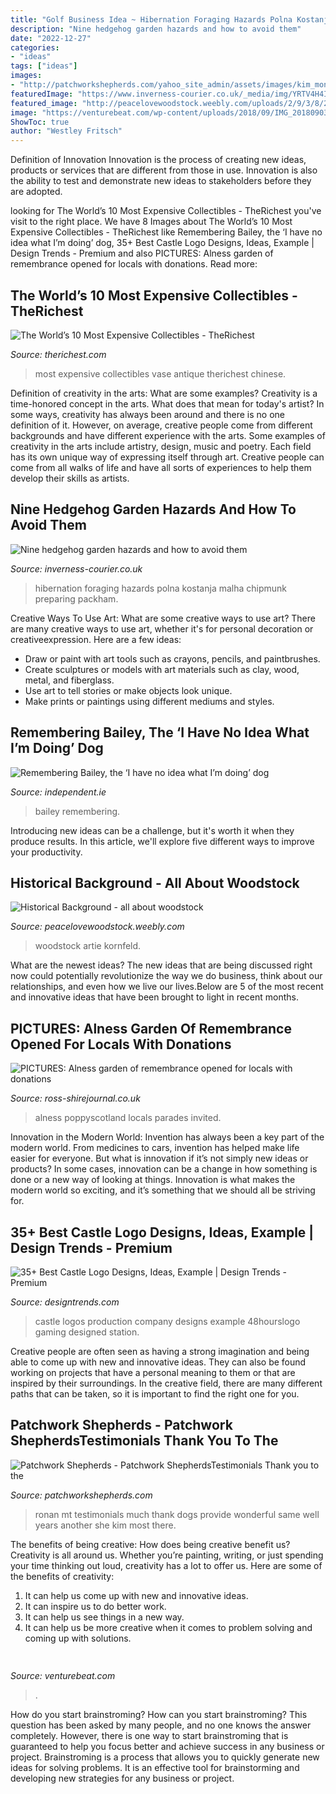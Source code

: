 ```yaml
---
title: "Golf Business Idea ~ Hibernation Foraging Hazards Polna Kostanja Malha Chipmunk Preparing Packham"
description: "Nine hedgehog garden hazards and how to avoid them"
date: "2022-12-27"
categories:
- "ideas"
tags: ["ideas"]
images:
- "http://patchworkshepherds.com/yahoo_site_admin/assets/images/kim_montana.124205632_std.jpg"
featuredImage: "https://www.inverness-courier.co.uk/_media/img/YRTV4H4IG7ON0W7PKZEI.jpg"
featured_image: "http://peacelovewoodstock.weebly.com/uploads/2/9/3/8/29388117/7327761.jpg"
image: "https://venturebeat.com/wp-content/uploads/2018/09/IMG_20180903_102707-1.jpg?w=757"
ShowToc: true
author: "Westley Fritsch"
---
```



Definition of Innovation
Innovation is the process of creating new ideas, products or services that are different from those in use. Innovation is also the ability to test and demonstrate new ideas to stakeholders before they are adopted.

	

		
looking for The World’s 10 Most Expensive Collectibles - TheRichest you've visit to the right place. We have 8 Images about The World’s 10 Most Expensive Collectibles - TheRichest like Remembering Bailey, the ‘I have no idea what I’m doing’ dog, 35+ Best Castle Logo Designs, Ideas, Example | Design Trends - Premium and also PICTURES: Alness garden of remembrance opened for locals with donations. Read more:
		
    
## The World’s 10 Most Expensive Collectibles - TheRichest

<img loading=lazy src="http://www.therichest.com/wp-content/uploads/2014/03/an_amazing_estate_blue_and_white_chinese_porcelain_vase_yuan_dynasty_antique_1_thumb2_lgw.jpg" onerror="this.onerror=null;this.src='https://tse2.mm.bing.net/th?id=OIP.MaQ-W6geLY0Fcfd5q0PrmQAAAA&amp;pid=15.1';" alt="The World’s 10 Most Expensive Collectibles - TheRichest">

_Source: therichest.com_

>most expensive collectibles vase antique therichest chinese. 

	

Definition of creativity in the arts: What are some examples?
Creativity is a time-honored concept in the arts. What does that mean for today's artist? In some ways, creativity has always been around and there is no one definition of it. However, on average, creative people come from different backgrounds and have different experience with the arts. 
Some examples of creativity in the arts include artistry, design, music and poetry. Each field has its own unique way of expressing itself through art. Creative people can come from all walks of life and have all sorts of experiences to help them develop their skills as artists.

    
## Nine Hedgehog Garden Hazards And How To Avoid Them

<img loading=lazy src="https://www.inverness-courier.co.uk/_media/img/YRTV4H4IG7ON0W7PKZEI.jpg" onerror="this.onerror=null;this.src='https://tse1.mm.bing.net/th?id=OIP.254SYUm5_7tNPLtcEPOzMwHaKO&amp;pid=15.1';" alt="Nine hedgehog garden hazards and how to avoid them">

_Source: inverness-courier.co.uk_

>hibernation foraging hazards polna kostanja malha chipmunk preparing packham. 

	

Creative Ways To Use Art: What are some creative ways to use art?
There are many creative ways to use art, whether it's for personal decoration or creativeexpression. Here are a few ideas: 
- Draw or paint with art tools such as crayons, pencils, and paintbrushes.
- Create sculptures or models with art materials such as clay, wood, metal, and fiberglass.
- Use art to tell stories or make objects look unique.
- Make prints or paintings using different mediums and styles.

    
## Remembering Bailey, The ‘I Have No Idea What I’m Doing’ Dog

<img loading=lazy src="https://www.independent.ie/world-news/and-finally/aa122/36474167.ece/AUTOCROP/w1240h700/ipanews_a4fdfb90-2c28-4c66-ad50-9b56b2a3e639_1" onerror="this.onerror=null;this.src='https://tse4.mm.bing.net/th?id=OIP.as3G-FcgbSMNI0znP7p9AAHaEL&amp;pid=15.1';" alt="Remembering Bailey, the ‘I have no idea what I’m doing’ dog">

_Source: independent.ie_

>bailey remembering. 

	

Introducing new ideas can be a challenge, but it's worth it when they produce results. In this article, we'll explore five different ways to improve your productivity.

    
## Historical Background - All About Woodstock

<img loading=lazy src="http://peacelovewoodstock.weebly.com/uploads/2/9/3/8/29388117/7327761.jpg" onerror="this.onerror=null;this.src='https://tse4.mm.bing.net/th?id=OIP.MeyNVnAKYiDuSB3OIHukTQDpEL&amp;pid=15.1';" alt="Historical Background - all about woodstock">

_Source: peacelovewoodstock.weebly.com_

>woodstock artie kornfeld. 

	

What are the newest ideas?
The new ideas that are being discussed right now could potentially revolutionize the way we do business, think about our relationships, and even how we live our lives.Below are 5 of the most recent and innovative ideas that have been brought to light in recent months.

    
## PICTURES: Alness Garden Of Remembrance Opened For Locals With Donations

<img loading=lazy src="https://www.ross-shirejournal.co.uk/_media/img/RKQ55KD5RONE9B6573KZ.jpg" onerror="this.onerror=null;this.src='https://tse2.mm.bing.net/th?id=OIP.rHf46Z24eB8BmK7mvDYdtgHaGW&amp;pid=15.1';" alt="PICTURES: Alness garden of remembrance opened for locals with donations">

_Source: ross-shirejournal.co.uk_

>alness poppyscotland locals parades invited. 

	

Innovation in the Modern World:
Invention has always been a key part of the modern world. From medicines to cars, invention has helped make life easier for everyone. But what is innovation if it’s not simply new ideas or products? In some cases, innovation can be a change in how something is done or a new way of looking at things. Innovation is what makes the modern world so exciting, and it’s something that we should all be striving for.

    
## 35+ Best Castle Logo Designs, Ideas, Example | Design Trends - Premium

<img loading=lazy src="https://images.designtrends.com/wp-content/uploads/2015/11/17090708/Castle-Logo-Designs20.jpg" onerror="this.onerror=null;this.src='https://tse3.mm.bing.net/th?id=OIP.o5aY1PqOBgrFI32ZM8s7ZwHaFO&amp;pid=15.1';" alt="35+ Best Castle Logo Designs, Ideas, Example | Design Trends - Premium">

_Source: designtrends.com_

>castle logos production company designs example 48hourslogo gaming designed station. 

	

Creative people are often seen as having a strong imagination and being able to come up with new and innovative ideas. They can also be found working on projects that have a personal meaning to them or that are inspired by their surroundings. In the creative field, there are many different paths that can be taken, so it is important to find the right one for you.

    
## Patchwork Shepherds - Patchwork ShepherdsTestimonials Thank You To The

<img loading=lazy src="http://patchworkshepherds.com/yahoo_site_admin/assets/images/kim_montana.124205632_std.jpg" onerror="this.onerror=null;this.src='https://tse3.mm.bing.net/th?id=OIP.6TjPp7oosh-yG9YNomdAmAHaFS&amp;pid=15.1';" alt="Patchwork Shepherds - Patchwork ShepherdsTestimonials Thank you to the">

_Source: patchworkshepherds.com_

>ronan mt testimonials much thank dogs provide wonderful same well years another she kim most there. 

	

The benefits of being creative: How does being creative benefit us?
Creativity is all around us. Whether you’re painting, writing, or just spending your time thinking out loud, creativity has a lot to offer us. Here are some of the benefits of creativity: 
1. It can help us come up with new and innovative ideas.
2. It can inspire us to do better work.
3. It can help us see things in a new way.
4. It can help us be more creative when it comes to problem solving and coming up with solutions.

    
## 

<img loading=lazy src="https://venturebeat.com/wp-content/uploads/2018/09/IMG_20180903_102707-1.jpg?w=757" onerror="this.onerror=null;this.src='https://tse3.mm.bing.net/th?id=OIP.Dnhhdm2edEw4m6F1HTB_ZgHaF3&amp;pid=15.1';" alt="">

_Source: venturebeat.com_

>. 

	

How do you start brainstroming?
How can you start brainstroming? This question has been asked by many people, and no one knows the answer completely. However, there is one way to start brainstroming that is guaranteed to help you focus better and achieve success in any business or project. Brainstroming is a process that allows you to quickly generate new ideas for solving problems. It is an effective tool for brainstorming and developing new strategies for any business or project.

